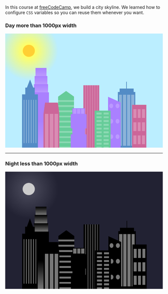 In this course at [freeCodeCamp](https://www.freecodecamp.org/learn/2022/responsive-web-design/learn-css-variables-by-building-a-city-skyline/step-1), we build a city skyline. We learned how to configure ```CSS``` variables so you can reuse them whenever you want.

### Day more than 1000px width
![](./Day.png)
___
### Night less than 1000px width
![](./Night.png)



